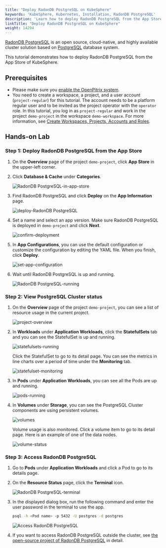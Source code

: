 ```yaml
---
title: "Deploy RadonDB PostgreSQL on KubeSphere"
keywords: 'KubeSphere, Kubernetes, Installation, RadonDB PostgreSQL'
description: 'Learn how to deploy RadonDB PostgreSQL from the App Store of KubeSphere and access its service.'
linkTitle: "Deploy RadonDB PostgreSQL on KubeSphere"
weight: 14294
---
```


[RadonDB PostgreSQL](https://github.com/radondb/radondb-postgresql-kubernetes) is an open source, cloud-native, and highly available cluster solution based on [PostgreSQL](https://postgresql.org) database system.

This tutorial demonstrates how to deploy RadonDB PostgreSQL from the App Store of KubeSphere.

## Prerequisites

- Please make sure you [enable the OpenPitrix system](../../../pluggable-components/app-store/).
- You need to create a workspace, a project, and a user account (`project-regular`) for this tutorial. The account needs to be a platform regular user and to be invited as the project operator with the `operator` role. In this tutorial, you log in as `project-regular` and work in the project `demo-project` in the workspace `demo-workspace`. For more information, see [Create Workspaces, Projects, Accounts and Roles](../../../quick-start/create-workspace-and-project/).

## Hands-on Lab

### Step 1: Deploy RadonDB PostgreSQL from the App Store

1. On the **Overview** page of the project `demo-project`, click **App Store** in the upper-left corner.

2. Click **Database & Cache** under **Categories**.

   ![RadonDB PostgreSQL-in-app-store](radondb-postgresql-app/radondb-postgresql-in-app-store.png)

3. Find RadonDB PostgreSQL and click **Deploy** on the **App Information** page.

   ![deploy-RadonDB PostgreSQL](radondb-postgresql-app/deploy-radondb-postgresql.png)

4. Set a name and select an app version. Make sure RadonDB PostgreSQL is deployed in `demo-project` and click **Next**.

   ![confirm-deployment](radondb-postgresql-app/confirm-deployment.png)

5. In **App Configurations**, you can use the default configuration or customize the configuration by editing the YAML file. When you finish, click **Deploy**.

   ![set-app-configuration](radondb-postgresql-app/set-app-configuration.png)

6. Wait until RadonDB PostgreSQL is up and running.

   ![RadonDB PostgreSQL-running](radondb-postgresql-app/radondb-postgresql-running.png)

### Step 2: View PostgreSQL Cluster status

1. On the **Overview** page of the project `demo-project`, you can see a list of resource usage in the current project.

   ![project-overview](radondb-postgresql-app/project-overview.png)

2. In **Workloads** under **Application Workloads**, click the **StatefulSets** tab and you can see the StatefulSet is up and running.

   ![statefulsets-running](radondb-postgresql-app/statefulsets-running.png)

   Click the StatefulSet to go to its detail page. You can see the metrics in line charts over a period of time under the **Monitoring** tab.

   ![statefulset-monitoring](radondb-postgresql-app/statefulset-monitoring.png)

3. In **Pods** under **Application Workloads**, you can see all the Pods are up and running.

   ![pods-running](radondb-postgresql-app/pods-running.png)

4. In **Volumes** under **Storage**, you can see the PostgreSQL Cluster components are using persistent volumes.

   ![volumes](radondb-postgresql-app/volumes.png)

   Volume usage is also monitored. Click a volume item to go to its detail page. Here is an example of one of the data nodes.

   ![volume-status](radondb-postgresql-app/volume-status.png)

### Step 3: Access RadonDB PostgreSQL

1. Go to **Pods** under **Application Workloads** and click a Pod to go to its details page.

2. On the **Resource Status** page, click the **Terminal** icon.

   ![RadonDB PostgreSQL-terminal](radondb-postgresql-app/radondb-postgresql-terminal.png)

3. In the displayed dialog box, run the following command and enter the user password in the terminal to use the app.

   ```bash
   psql -h <Pod name> -p 5432 -U postgres -d postgres
   ```

   ![Access RadonDB PostgreSQL](radondb-postgresql-app/radondb-postgresql-service-terminal.png)

4. If you want to access RadonDB PostgreSQL outside the cluster, see [the open-source project of RadonDB PostgreSQL](https://github.com/radondb/radondb-postgresql-kubernetes) in detail.
